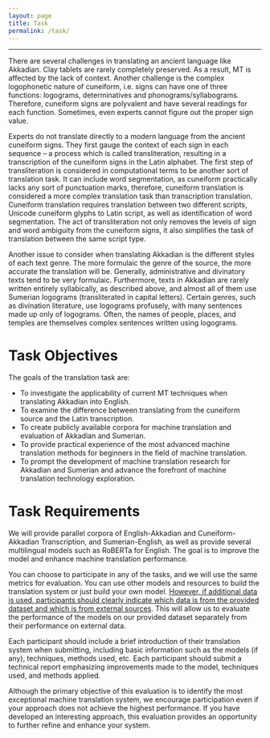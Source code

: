 ```yaml
---
layout: page
title: Task
permalink: /task/
---
```

___
There are several challenges in translating an ancient language like Akkadian. Clay tablets are rarely completely preserved. As a result, MT is affected by the lack of context. Another challenge is the complex logophonetic nature of cuneiform, i.e. signs can have one of three functions: logograms, determinatives and phonograms/syllabograms. Therefore, cuneiform signs are polyvalent and have several readings for each function. Sometimes, even experts cannot figure out the proper sign value.  

Experts do not translate directly to a modern language from the ancient cuneiform signs. They first gauge the context of each sign in each sequence – a process which is called transliteration, resulting in a transcription of the cuneiform signs in the Latin alphabet. The first step of transliteration is considered in computational terms to be another sort of translation task. It can include word segmentation, as cuneiform practically lacks any sort of punctuation marks, therefore, cuneiform translation is considered a more complex translation task than transcription translation. Cuneiform translation requires translation between two different scripts, Unicode cuneiform glyphs to Latin script, as well as identification of word segmentation. The act of transliteration not only removes the levels of sign and word ambiguity from the cuneiform signs, it also simplifies the task of translation between the same script type.  

Another issue to consider when translating Akkadian is the different styles of each text genre. The more formulaic the genre of the source, the more accurate the translation will be. Generally, administrative and divinatory texts tend to be very formulaic. Furthermore, texts in Akkadian are rarely written entirely syllabically, as described above, and almost all of them use Sumerian logograms (transliterated in capital letters). Certain genres, such as divination literature, use logograms profusely, with many sentences made up only of logograms. Often, the names of people, places, and temples are themselves complex sentences written using logograms.  


# Task Objectives

The goals of the translation task are:
- To investigate the applicability of current MT techniques when translating Akkadian into English.
- To examine the difference between translating from the cuneiform source and the Latin transcription.
- To create publicly available corpora for machine translation and evaluation of Akkadian and Sumerian.
- To provide practical experience of the most advanced machine translation methods for beginners in the field of machine translation.
- To prompt the development of machine translation research for Akkadian and Sumerian and advance the forefront of machine translation technology exploration.


# Task Requirements
We will provide parallel corpora of English-Akkadian and Cuneiform-Akkadian Transcription, and Sumerian-English, as well as provide several multilingual models such as RoBERTa for English. The goal is to improve the model and enhance machine translation performance.  

You can choose to participate in any of the tasks, and we will use the same metrics for evaluation. You can use other models and resources to build the translation system or just build your own model. <ins> However, if additional data is used, participants should clearly indicate which data is from the provided dataset and which is from external sources</ins>. This will allow us to evaluate the performance of the models on our provided dataset separately from their performance on external data.  

Each participant should include a brief introduction of their translation system when submitting, including basic information such as the models (if any), techniques, methods used, etc. Each participant should submit a technical report emphasizing improvements made to the model, techniques used, and methods applied.  

Although the primary objective of this evaluation is to identify the most exceptional machine translation system, we encourage participation even if your approach does not achieve the highest performance. If you have developed an interesting approach, this evaluation provides an opportunity to further refine and enhance your system.

